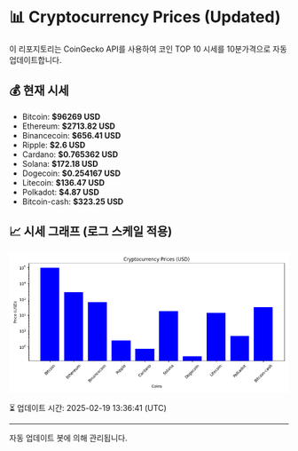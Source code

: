 
# 📊 Cryptocurrency Prices (Updated)

이 리포지토리는 CoinGecko API를 사용하여 코인 TOP 10 시세를 10분가격으로 자동 업데이트합니다.

## 💰 현재 시세
- Bitcoin: **$96269 USD**
- Ethereum: **$2713.82 USD**
- Binancecoin: **$656.41 USD**
- Ripple: **$2.6 USD**
- Cardano: **$0.765362 USD**
- Solana: **$172.18 USD**
- Dogecoin: **$0.254167 USD**
- Litecoin: **$136.47 USD**
- Polkadot: **$4.87 USD**
- Bitcoin-cash: **$323.25 USD**

## 📈 시세 그래프 (로그 스케일 적용)
![Crypto Prices](crypto_prices.png)

⏳ 업데이트 시간: 2025-02-19 13:36:41 (UTC)

---
자동 업데이트 봇에 의해 관리됩니다.
